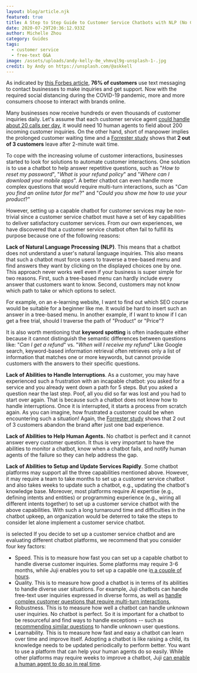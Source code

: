 ```yaml
---
layout: blog/article.njk
featured: true
title: A Step to Step Guide to Customer Service Chatbots with NLP (No Coding Required)
date: 2020-07-29T20:36:12.933Z
author: Michelle Zhou
category: Guides
tags:
  - customer service
  - free-text Q&A
image: /assets/uploads/andy-kelly-0e_vhmvql9g-unsplash-1-.jpg
credit: by Andy on https://unsplash.com/@askkell
---
```

As indicated by [this Forbes article](https://www.forbes.com/sites/forbestechcouncil/2019/05/07/will-2019-be-the-breakout-year-for-conversational-commerce-in-the-u-s/#158b88e24ac9), **76% of customers** use text messaging to contact businesses to make inquiries and get support. Now with the required social distancing during the COVID-19 pandemic, more and more consumers choose to interact with brands online.

Many businesses now receive hundreds or even thousands of customer inquiries daily. Let's assume that each customer service agent [could handle about 20 calls per day](https://blog.hubspot.com/service/inbound-call-strategy), it would need 10 human agents to field about 200 incoming customer inquiries. On the other hand, short of manpower implies the prolonged customer waiting time and a [Forrester study](https://info.ada.support/hubfs/Ada%20Content%20Assets/Ada_Forrester%20Opportunity%20Snapshot.pdf) shows that **2 out of 3 customers** leave after 2-minute wait time.

To cope with the increasing volume of customer interactions, businesses started to look for solutions to automate customer interactions. One solution is to use a chatbot to help answer repetitive questions, such as "*How to reset my password*", "*What is your refund policy*" and "*Where can I download your mobile apps*". A better chatbot can even handle more complex questions that would require multi-turn interactions, such as "*Can you find an online tutor for me*?" and "*Could you show me how to use your product*?"

However, setting up a capable chatbot for customer services may be non-trivial since a customer service chatbot must have a set of key capabilities to deliver satisfactory customer services. From our own experiences, we have discovered that a customer service chatbot often fail to fulfill its purpose because one of the following reasons: 

**Lack of Natural Language Processing (NLP)**. This means that a chatbot does not understand a user's natural language inquiries. This also means that such a chatbot must force users to traverse a tree-based menu and find answers they want by clicking on the displayed choices one by one. This approach never works well even if your business is super simple for two reasons. First, such a tree-based menu can hardly include every answer that customers want to know. Second, customers may not know which path to take or which options to select. 

For example, on an e-learning website, I want to find out which SEO course would be suitable for a beginner like me. It would be hard to insert such an answer in a tree-based menu.  In another example, if I want to know if I can get a free trial, should I traverse the path of "Product" or "Price"? 

It is also worth mentioning that **keyword spotting** is often inadequate either because it cannot distinguish the semantic differences between questions like: "*Can I get a refund*" vs. "*When will I receive my refund*" Like Google search, keyword-based information retrieval often retrieves only a list of information that matches one or more keywords, but cannot provide customers with the answers to their specific questions.  

**Lack of Abilities to Handle Interruptions**. As a customer, you may have experienced such a frustration with an incapable chatbot: you asked for a service and you already went down a path for 5 steps. But you asked a question near the last step. Poof, all you did so far was lost and you had to start over again. That is because such a chatbot does not know how to handle interruptions. Once it is interrupted, it starts a process from scratch again. As you can imagine, how frustrated a customer could be when encountering such a situation! Again,  the [Forrester study](https://info.ada.support/hubfs/Ada%20Content%20Assets/Ada_Forrester%20Opportunity%20Snapshot.pdf) shows that 2 out of 3 customers abandon the brand after just one bad experience. 

**Lack of Abilities to Help Human Agents.** No chatbot is perfect and it cannot answer every customer question. It thus is very important to have the abilities to monitor a chatbot,  know when a chatbot fails, and notify human agents of the failure so they can help address the gap. 

**Lack of Abilities to Setup and Update Services Rapidly**. Some chatbot platforms may support all the three capabilities mentioned above. However, it may require a team to take months to set up a customer service chatbot and also takes weeks to update such a chatbot, e.g., updating the chatbot's knowledge base. Moreover, most platforms require AI expertise (e.g., defining intents and entities) or programming experience (e.g., wiring all different intents together) to set up a customer service chatbot with the above capabilities.  With such a long turnaround time and difficulties in the chatbot upkeep, an organization would be deterred to take the steps to consider let alone implement a customer service chatbot. 

is selected If you decide to set up a customer service chatbot and are evaluating different chatbot platforms, we recommend that you consider four key factors:

* Speed. This is to measure how fast you can set up a capable chatbot to handle diverse customer inquiries. Some platforms may require 3-6 months, while Juji enables you to set up a capable one i[n a couple of hours](https://juji.io/blog/building-a-smart-chatbot-in-a-few-minutes-to-answer-free-text-questions/).
* Quality. This is to measure how good a chatbot is in terms of its abilities to handle diverse user situations. For example, Juji chatbots can handle free-text user inquiries expressed in diverse forms, as well as [handle complex customer questions that require multi-turn interactions](https://juji.io/blog/how-to-make-your-chatbot-to-answer-non-trivial-questions/), 
* Robustness. This is to measure how well a chatbot can handle unknown user inquiries. No chatbot is perfect. So it is important for a chatbot to be resourceful and find ways to handle exceptions -- such as [recommending similar questions](https://juji.io/blog/question-recommendation/) to handle unknown user questions.
* Learnability. This is to measure how fast and easy a chatbot can learn over time and improve itself. Adopting a chatbot is like raising a child, its knowledge needs to be updated periodically to perform better. You want to use a platform that can help your human agents do so easily. While other platforms may require weeks to improve a chatbot, Juji [can enable a human agent to do so in real time](https://juji.io/blog/q-a-dashboard/).
